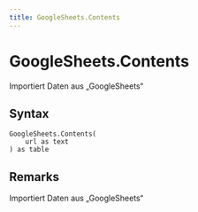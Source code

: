 ```yaml
---
title: GoogleSheets.Contents
---
```


# GoogleSheets.Contents


Importiert Daten aus „GoogleSheets“


## Syntax

```powerquery
GoogleSheets.Contents(
    url as text
) as table
```


## Remarks

Importiert Daten aus „GoogleSheets“


